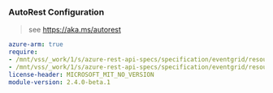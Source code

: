 ### AutoRest Configuration

> see https://aka.ms/autorest

``` yaml
azure-arm: true
require:
- /mnt/vss/_work/1/s/azure-rest-api-specs/specification/eventgrid/resource-manager/readme.md
- /mnt/vss/_work/1/s/azure-rest-api-specs/specification/eventgrid/resource-manager/readme.go.md
license-header: MICROSOFT_MIT_NO_VERSION
module-version: 2.4.0-beta.1
```